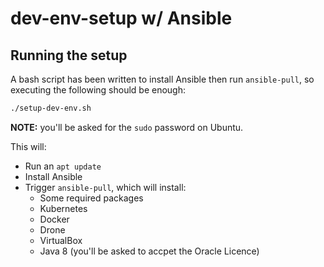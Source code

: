 # dev-env-setup w/ Ansible

## Running the setup

A bash script has been written to install Ansible then run `ansible-pull`, so executing the following should be enough:

```bash
./setup-dev-env.sh
```

**NOTE:** you'll be asked for the `sudo` password on Ubuntu.

This will:
- Run an `apt update`
- Install Ansible
- Trigger `ansible-pull`, which will install:
  - Some required packages
  - Kubernetes
  - Docker
  - Drone
  - VirtualBox
  - Java 8 (you'll be asked to accpet the Oracle Licence)

